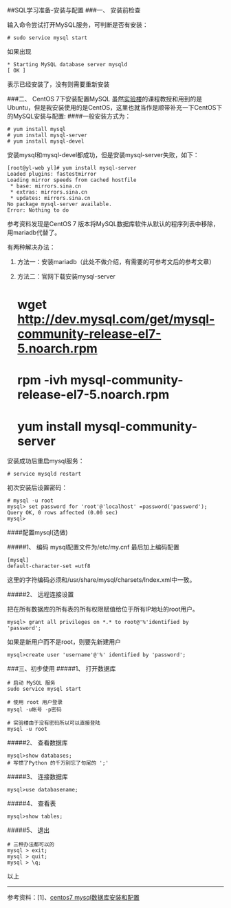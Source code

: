 ##SQL学习准备-安装与配置
###一、 安装前检查

输入命令尝试打开MySQL服务，可判断是否有安装：

    # sudo service mysql start

如果出现

	* Starting MySQL database server mysqld                                 [ OK ] 
表示已经安装了，没有则需要重新安装

###二、 CentOS 7下安装配置MySQL
虽然[实验楼](https://www.shiyanlou.com/courses/9)的课程教授和用到的是Ubuntu，但是我安装使用的是CentOS，这里也就当作是顺带补充一下CentOS下的MySQL安装与配置:
####一般安装方式为：

	# yum install mysql
	# yum install mysql-server
	# yum install mysql-devel

安装mysql和mysql-devel都成功，但是安装mysql-server失败，如下：

	[root@yl-web yl]# yum install mysql-server
	Loaded plugins: fastestmirror
	Loading mirror speeds from cached hostfile
	 * base: mirrors.sina.cn
	 * extras: mirrors.sina.cn
	 * updates: mirrors.sina.cn
	No package mysql-server available.
	Error: Nothing to do
参考资料发现是CentOS 7 版本将MySQL数据库软件从默认的程序列表中移除，用mariadb代替了。

有两种解决办法：

1. 方法一：安装mariadb（此处不做介绍，有需要的可参考文后的参考文章）
2. 方法二：官网下载安装mysql-server


    # wget http://dev.mysql.com/get/mysql-community-release-el7-5.noarch.rpm
	# rpm -ivh mysql-community-release-el7-5.noarch.rpm
	# yum install mysql-community-server

安装成功后重启mysql服务：

	# service mysqld restart

初次安装后设置密码：

	# mysql -u root
	mysql> set password for 'root'@'localhost' =password('password');
	Query OK, 0 rows affected (0.00 sec)
	mysql> 

####配置mysql(选做)

#####1、 编码
mysql配置文件为/etc/my.cnf
最后加上编码配置

	[mysql]
	default-character-set =utf8
这里的字符编码必须和/usr/share/mysql/charsets/Index.xml中一致。


#####2、 远程连接设置

把在所有数据库的所有表的所有权限赋值给位于所有IP地址的root用户。

	mysql> grant all privileges on *.* to root@'%'identified by 'password';

如果是新用户而不是root，则要先新建用户

	mysql>create user 'username'@'%' identified by 'password';

###三、初步使用
#####1、 打开数据库

	# 启动 MySQL 服务
	sudo service mysql start

	# 使用 root 用户登录
	mysql -u帐号 -p密码

    # 实验楼由于没有密码所以可以直接登陆
    mysql -u root

#####2、 查看数据库

	mysql>show databases;
    # 写惯了Python 的千万别忘了句尾的 ';'

#####3、 连接数据库

	mysql>use databasename;

#####4、 查看表

	mysql>show tables;

#####5、 退出

    # 三种办法都可以的
	mysql > exit;
	mysql > quit;
	mysql > \q;

以上    


-------------------------------------
参考资料：[1]、[centos7 mysql数据库安装和配置](https://www.jb51.net/article/103118.htm)